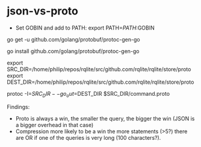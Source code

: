 # json-vs-proto

- Set GOBIN and add to PATH: export PATH=$PATH:$GOBIN

go get -u github.com/golang/protobuf/protoc-gen-go

go install github.com/golang/protobuf/protoc-gen-go

export SRC_DIR=/home/philip/repos/rqlite/src/github.com/rqlite/rqlite/store/proto
export DEST_DIR=/home/philip/repos/rqlite/src/github.com/rqlite/rqlite/store/proto

protoc -I=$SRC_DIR --go_out=$DEST_DIR $SRC_DIR/command.proto

Findings:
- Proto is always a win, the smaller the query, the bigger the win (JSON is a bigger overhead in that case)
- Compression more likely to be a win the more statements (>5?) there are OR if one of the queries is very long (100 characters?).